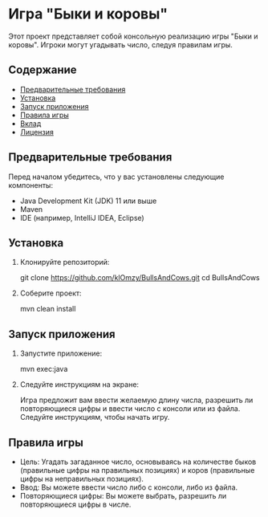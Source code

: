 # Игра "Быки и коровы"

Этот проект представляет собой консольную реализацию игры "Быки и коровы". Игроки могут угадывать число, следуя правилам игры.

## Содержание

- [Предварительные требования](#предварительные-требования)
- [Установка](#установка)
- [Запуск приложения](#запуск-приложения)
- [Правила игры](#правила-игры)
- [Вклад](#вклад)
- [Лицензия](#лицензия)

## Предварительные требования

Перед началом убедитесь, что у вас установлены следующие компоненты:

- Java Development Kit (JDK) 11 или выше
- Maven
- IDE (например, IntelliJ IDEA, Eclipse)

## Установка

1. Клонируйте репозиторий:

   
    git clone https://github.com/klOmzy/BullsAndCows.git
    cd BullsAndCows
    
2. Соберите проект:

   
    mvn clean install
    
## Запуск приложения

1. Запустите приложение:

   
    mvn exec:java
    
2. Следуйте инструкциям на экране:

    Игра предложит вам ввести желаемую длину числа, разрешить ли повторяющиеся цифры и ввести число с консоли или из файла. Следуйте инструкциям, чтобы начать игру.

## Правила игры

- Цель: Угадать загаданное число, основываясь на количестве быков (правильные цифры на правильных позициях) и коров (правильные цифры на неправильных позициях).
- Ввод: Вы можете ввести число либо с консоли, либо из файла.
- Повторяющиеся цифры: Вы можете выбрать, разрешить ли повторяющиеся цифры в числе.
